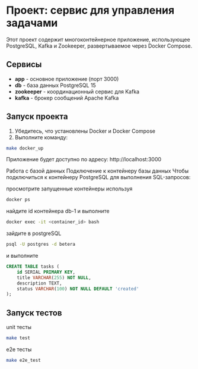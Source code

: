 # Проект: сервис для управления задачами

Этот проект содержит многоконтейнерное приложение, использующее PostgreSQL, Kafka и Zookeeper, развертываемое через Docker Compose.

## Сервисы

- **app** - основное приложение (порт 3000)
- **db** - база данных PostgreSQL 15
- **zookeeper** - координационный сервис для Kafka
- **kafka** - брокер сообщений Apache Kafka

## Запуск проекта

1. Убедитесь, что установлены Docker и Docker Compose
2. Выполните команду:
```bash
make docker_up
```
Приложение будет доступно по адресу: http://localhost:3000

Работа с базой данных
Подключение к контейнеру базы данных
Чтобы подключиться к контейнеру PostgreSQL для выполнения SQL-запросов:


просмотрите запущенные контейнеры используя
```bash
docker ps
```

найдите id контейнера db-1 и выполните
```bash
docker exec -it <container_id> bash
```

зайдите в postgreSQL
```bash
psql -U postgres -d betera
```

и выполните
```sql
CREATE TABLE tasks (
    id SERIAL PRIMARY KEY,
    title VARCHAR(255) NOT NULL,
    description TEXT,
    status VARCHAR(100) NOT NULL DEFAULT 'created'
);
```

## Запуск тестов
unit тесты
```bash
make test
```

e2e тесты
```bash
make e2e_test
```




